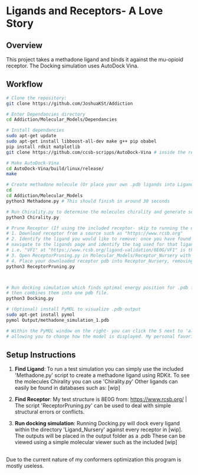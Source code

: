 # Ligands and Receptors- A Love Story

## Overview

This project takes a methadone ligand and binds it against the mu-opioid receptor. The Docking simulation uses AutoDock Vina.

## Workflow


```bash
# Clone the repository:
git clone https://github.com/JoshuaKSt/Addiction

# Enter Dependancies directory
cd Addiction/Molecular_Models/Dependancies

# Install dependancies
sudo apt-get update
sudo apt-get install libboost-all-dev make g++ pip obabel
pip install rdkit matplotlib
git clone https://github.com/ccsb-scripps/AutoDock-Vina # inside the repositories Dependancies directory install AutoDock-Vina

# Make AutoDock-Vina
cd AutoDock-Vina/build/linux/release/
make

# Create methadone molecule (Or place your own .pdb ligands into Ligand_Nursery)
cd
cd Addiction/Molecular_Models
python3 Methadone.py # This should finish in around 30 seconds

# Run Chirality.py to determine the molecules chirality and generate some simple graphs in the dir /Output/Additional_Models
python3 Chirality.py

# Prune Receptor (If using the included receptor- skip to running the docking simulation.)
# 1. Download receptor from a source such as "https://www.rcsb.org"
# 2. Identify the ligand you would like to remove: once you have found the receptor you would like to use
# navigate to the ligands page and identify the tag used for that ligand.
# i.e. "VF1" at "https://www.rcsb.org/ligand-validation/8E0G/VF1" is the methadone molecule I removed from the included mu-opioid receptor.
# 3. Open ReceptorPruning.py in Molecular_Models/Receptor_Nursery with your text editor and set "Ligand" equal to the tag of the ligand you would like to remove.
# 4. Place your downloaded receptor pdb into Receptor_Nursery, removing all included files other than the python script, and run the following command to get your pruned receptor:
python3 ReceptorPruning.py



# Run docking simulation which finds optimal energy position for .pdb files in Ligand_Nursery against Pruned .pdb files in Receptor_Nursery
# then combines them into one pdb file.
python3 Docking.py

# (Optional) install PyMOL to visualize .pdb output
sudo apt-get install pymol
pymol Output/methadone_simulation_1.pdb

# Within the PyMOL window on the right- you can click the S next to 'all' or the .pdb file name-
# allowing you to change how the model is displayed. My personal favorite is licorice.

```

## Setup Instructions

1. **Find Ligand**: To run a test simulation you can simply use the included 'Methadone.py' script to create a methadone ligand using RDKit. To see the molecules Chirality you can use 'Chirality.py' 
Other ligands can easily be found in databases such as: [wip]

2. **Find Receptor**: My test structure is 8E0G from: https://www.rcsb.org/
| The script 'ReceptorPruning.py' can be used to deal with simple structural errors or conflicts. 

3. **Run docking simulation**: Running Docking.py will dock every ligand within the directory 'Ligand_Nursery' against every receptor in [wip]. The outputs will be placed in the output folder as a .pdb
These can be viewed using a simple molecular viewer such as the included [wip]


## 

Due to the current nature of my conformers optimization this program is mostly useless.


